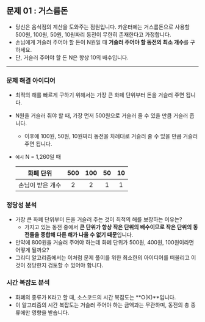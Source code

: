 ## 문제 01 : 거스름돈
- 당신은 음식점의 계산을 도와주는 점원입니다. 카운터에는 거스름돈으로 사용할 500원, 100원, 50원, 10원짜리 동전이 무한히 존재한다고 가정합니다.
- 손님에게 거슬러 주어야 할 돈이 N원일 때 **거슬러 주어야 할 동전의 최소 개수**를 구하세요.
- 단, 거슬러 주어야 할 돈 N은 항상 10의 배수입니다.
---
### 문제 해결 아이디어
- 최적의 해를 빠르게 구하기 위해서는 가장 큰 화페 단위부터 돈을 거슬러 주면 됩니다.
- N원을 거슬러 줘야 할 때, 가장 먼저 500원으로 거슬러 줄 수 있을 만큼 거슬러 줍니다.
  - 이후에 100원, 50원, 10원짜리 동전을 차례대로 거슬러 줄 수 있을 만큼 거슬러 주면 됩니다.
- `예시` N = 1,260일 때

  | 화폐 단위 | 500 | 100 | 50 | 10 |
  |:-:|:-:|:-:|:-:|:-:|
  | 손님이 받은 개수 | 2 | 2 | 1 | 1 |

### 정당성 분석
- 가장 큰 화폐 단위부터 돈을 거슬러 주는 것이 최적의 해를 보장하는 이유는?
  - 가지고 있는 동전 중에서 **큰 단위가 항상 작은 단위의 배수이므로 작은 단위의 동전들을 종합해 다른 해가 나올 수 없기 때문**입니다.
- 만약에 800원을 거슬러 주어야 하는데 화폐 단위가 500원, 400원, 100원이라면 어떻게 될까요?
- 그리디 알고리즘에서는 이처럼 문제 풀이를 위한 최소한의 아이디어를 떠올리고 이것이 정당한지 검토할 수 있어야 합니다.

### 시간 복잡도 분석
- 화폐의 종류가 K라고 할 때, 소스코드의 시간 복잡도는 **O(K)**입니다.
- 이 알고리즘의 시간 복잡도는 거슬러 주어야 하는 금액과는 무관하며, 동전의 총 종류에만 영향을 받습니다.